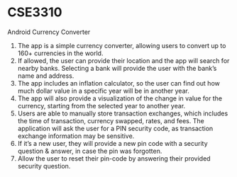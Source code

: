 # CSE3310
Android Currency Converter
1. The app is a simple currency converter, allowing users to convert up to 160+ currencies
in the world.
2. If allowed, the user can provide their location and the app will search for nearby banks.
Selecting a bank will provide the user with the bank’s name and address.
3. The app includes an inflation calculator, so the user can find out how much dollar value
in a specific year will be in another year.
4. The app will also provide a visualization of the change in value for the currency, starting
from the selected year to another year.
5. Users are able to manually store transaction exchanges, which includes the time of
transaction, currency swapped, rates, and fees. The application will ask the user for a PIN
security code, as transaction exchange information may be sensitive.
6. If it’s a new user, they will provide a new pin code with a security question & answer, in
case the pin was forgotten.
7. Allow the user to reset their pin-code by answering their provided security question.
